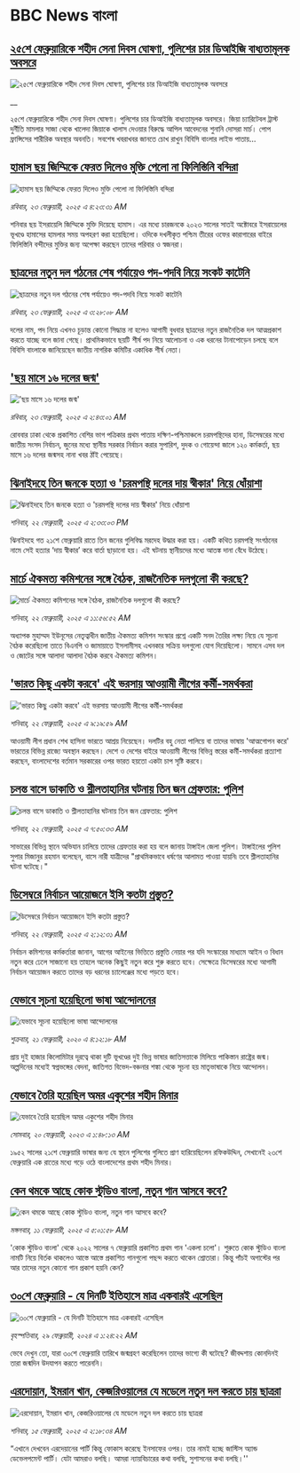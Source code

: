 # BBC News বাংলা## [২৫শে ফেব্রুয়ারিকে শহীদ সেনা দিবস ঘোষণা, পুলিশের চার ডিআইজি বাধ্যতামূলক অবসরে](https://www.bbc.co.uk/bengali/live/ceqjx85z44xt?at_campaign=githubrss)![২৫শে ফেব্রুয়ারিকে শহীদ সেনা দিবস ঘোষণা, পুলিশের চার ডিআইজি বাধ্যতামূলক অবসরে](https://ichef.bbci.co.uk/ace/standard/240/cpsprodpb/5c2e/live/4dca9740-f1d7-11ef-9e61-71ee71f26eb1.jpg)__২৫শে ফেব্রুয়ারিকে শহীদ সেনা দিবস ঘোষণা। পুলিশের চার ডিআইজি বাধ্যতামূলক অবসরে। জিয়া চ্যারিটেবল ট্রাস্ট দুর্নীতি মামলার সাজা থেকে খালেদা জিয়াকে খালাস দেওয়ার বিরুদ্ধে আপিল আবেদনের শুনানি দোসরা মার্চ। পোপ ফ্রান্সিসের শারীরিক অবস্থার অবনতি। সবশেষ খবরাখবর জানতে চোখ রাখুন বিবিসি বাংলার লাইভ পাতায়...## [হামাস ছয় জিম্মিকে ফেরত দিলেও মুক্তি পেলো না ফিলিস্তিনি বন্দিরা](https://www.bbc.com/bengali/articles/c5yrm388rlzo?at_campaign=githubrss)![হামাস ছয় জিম্মিকে ফেরত দিলেও মুক্তি পেলো না ফিলিস্তিনি বন্দিরা](https://ichef.bbci.co.uk/ace/standard/240/cpsprodpb/7fa2/live/d3973290-f194-11ef-9e61-71ee71f26eb1.jpg)_রবিবার, ২৩ ফেব্রুয়ারী, ২০২৫ এ ৪:২৩:৩১ AM_শনিবার ছয় ইসরায়েলি জিম্মিকে মুক্তি দিয়েছে হামাস। এর মধ্যে চারজনকে ২০২৩ সালের সাতই অক্টোবরে ইসরায়েলের ভূখণ্ডে হামাসের হামলার সময় অপহরণ করা হয়েছিলো।  ওদিকে দখলীকৃত পশ্চিম তীরের ওফের কারাগারের বাইরে ফিলিস্তিনি বন্দীদের মুক্তির জন্য অপেক্ষা করছেন তাদের পরিবার ও স্বজনরা।## [ছাত্রদের নতুন দল গঠনের শেষ পর্যায়েও পদ-পদবি নিয়ে সংকট কাটেনি](https://www.bbc.com/bengali/articles/c3e480vd81ko?at_campaign=githubrss)![ছাত্রদের নতুন দল গঠনের শেষ পর্যায়েও পদ-পদবি নিয়ে সংকট কাটেনি](https://ichef.bbci.co.uk/ace/standard/240/cpsprodpb/0073/live/e3755eb0-f137-11ef-89b6-7ffdd8007e57.jpg)_রবিবার, ২৩ ফেব্রুয়ারী, ২০২৫ এ ৩:২৮:০৮ AM_দলের নাম, পদ নিয়ে এখনও চূড়ান্ত কোনো সিদ্ধান্ত না হলেও আগামী বুধবার ছাত্রদের নতুন রাজনৈতিক দল আত্মপ্রকাশ করতে যাচ্ছে বলে জানা গেছে। প্রাথমিকভাবে ছয়টি শীর্ষ পদ নিয়ে আলোচনা ও এক ধরনের টানাপোড়েন চলছে বলে বিবিসি বাংলাকে জানিয়েছেন জাতীয় নাগরিক কমিটির একাধিক শীর্ষ নেতা।## ['ছয় মাসে ১৬ দলের জন্ম'](https://www.bbc.com/bengali/articles/ckg8dp7p7yxo?at_campaign=githubrss)!['ছয় মাসে ১৬ দলের জন্ম'](https://ichef.bbci.co.uk/ace/standard/240/cpsprodpb/0a09/live/61be26c0-f189-11ef-abff-759cf348bae8.jpg)_রবিবার, ২৩ ফেব্রুয়ারী, ২০২৫ এ ২:৪৩:০১ AM_রোববার ঢাকা থেকে প্রকাশিত বেশির ভাগ পত্রিকার প্রথম পাতায় দক্ষিণ-পশ্চিমাঞ্চলে চরমপন্থিদের হানা, ডিসেম্বরের মধ্যে জাতীয় সংসদ নির্বাচন, জুনের মধ্যে স্থানীয় সরকার নির্বাচন করার সুপারিশ, দুদক ও গোয়েন্দা জালে ১২০ কর্মকর্তা, ছয় মাসে ১৬ দলের জন্মসহ নানা খবর ঠাঁই পেয়েছে।## [ঝিনাইদহে তিন জনকে হত্যা ও 'চরমপন্থি দলের দায় স্বীকার' নিয়ে ধোঁয়াশা](https://www.bbc.com/bengali/articles/cddy0ej8gj6o?at_campaign=githubrss)![ঝিনাইদহে তিন জনকে হত্যা ও 'চরমপন্থি দলের দায় স্বীকার' নিয়ে ধোঁয়াশা](https://ichef.bbci.co.uk/ace/standard/240/cpsprodpb/553c/live/20061050-f10a-11ef-9e61-71ee71f26eb1.png)_শনিবার, ২২ ফেব্রুয়ারী, ২০২৫ এ ২:৩৩:০৩ PM_ঝিনাইদহে গত ২১শে ফেব্রুয়ারি রাতে তিন জনের গুলিবিদ্ধ মরদেহ উদ্ধার করা হয়। একটি কথিত চরমপন্থি সংগঠনের নামে সেই হত্যার ‘দায় স্বীকার’ করে বার্তা ছাড়ানো হয়। এই ঘটনায় স্থানীয়দের মধ্যে আতঙ্ক দানা বেঁধে উঠেছে।## [মার্চে ঐকমত্য কমিশনের সঙ্গে বৈঠক, রাজনৈতিক দলগুলো কী করছে?](https://www.bbc.com/bengali/articles/ckgdz6r1xqqo?at_campaign=githubrss)![মার্চে ঐকমত্য কমিশনের সঙ্গে বৈঠক, রাজনৈতিক দলগুলো কী করছে?](https://ichef.bbci.co.uk/ace/standard/240/cpsprodpb/64b0/live/78098360-f103-11ef-896e-d7e7fb1719a4.jpg)_শনিবার, ২২ ফেব্রুয়ারী, ২০২৫ এ ১১:৫৬:৫২ AM_অধ্যাপক মুহাম্মদ ইউনূসের নেতৃত্বাধীন জাতীয় ঐকমত্য কমিশন সংস্কার প্রশ্নে একটি সনদ তৈরির লক্ষ্য নিয়ে যে সূচনা বৈঠক করেছিলো তাতে বিএনপি ও জামায়াতে ইসলামীসহ এখনকার সক্রিয় দলগুলো যোগ দিয়েছিলো। সামনে এসব দল ও জোটের সঙ্গে আলাদা আলাদা বৈঠক করবে ঐকমত্য কমিশন।## ['ভারত কিছু একটা করবে' এই ভরসায় আওয়ামী লীগের কর্মী-সমর্থকরা](https://www.bbc.com/bengali/articles/c8rkdy5k1vro?at_campaign=githubrss)!['ভারত কিছু একটা করবে' এই ভরসায় আওয়ামী লীগের কর্মী-সমর্থকরা](https://ichef.bbci.co.uk/ace/standard/240/cpsprodpb/2bd6/live/b4a6a4b0-efaf-11ef-bd1b-d536627785f2.jpg)_শনিবার, ২২ ফেব্রুয়ারী, ২০২৫ এ ৯:১৯:৫৯ AM_আওয়ামী লীগ প্রধান শেখ হাসিনা ভারতে আশ্রয় নিয়েছেন। দলটির বহু নেতা পালিয়ে বা তাদের ভাষায় 'আত্মগোপন করে' ভারতের বিভিন্ন রাজ্যে অবস্থান করছেন। দেশে ও দেশের বাইরে আওয়ামী লীগের বিভিন্ন স্তরের কর্মী-সমর্থকরা প্রত্যাশা করছেন, বাংলাদেশের বর্তমান সরকারের ওপর ভারত হয়তো একটা চাপ সৃষ্টি করবে।## [চলন্ত বাসে ডাকাতি ও শ্লীলতাহানির ঘটনায় তিন জন গ্রেফতার: পুলিশ](https://www.bbc.com/bengali/articles/ckgnrxdn97no?at_campaign=githubrss)![চলন্ত বাসে ডাকাতি ও শ্লীলতাহানির ঘটনায় তিন জন গ্রেফতার: পুলিশ](https://ichef.bbci.co.uk/ace/standard/240/cpsprodpb/94a2/live/c1cd7e40-f0ed-11ef-896e-d7e7fb1719a4.jpg)_শনিবার, ২২ ফেব্রুয়ারী, ২০২৫ এ ৭:৫০:৩৩ AM_সাভারের বিভিন্ন স্থানে অভিযান চালিয়ে তাদের গ্রেফতার করা হয় বলে জানায় টাঙ্গাইল জেলা পুলিশ। টাঙ্গাইলের পুলিশ সুপার মিজানুর রহমান বলেছেন, বাসে নারী যাত্রীদের "প্রাথমিকভাবে ধর্ষণের আলামত পাওয়া যায়নি৷  তবে শ্লীলতাহানির ঘটনা ঘটেছে।"## [ডিসেম্বরে নির্বাচন আয়োজনে ইসি কতটা প্রস্তুত?](https://www.bbc.com/bengali/articles/c4gevy6l7e1o?at_campaign=githubrss)![ডিসেম্বরে নির্বাচন আয়োজনে ইসি কতটা প্রস্তুত?](https://ichef.bbci.co.uk/ace/standard/240/cpsprodpb/1a62/live/b9dc64b0-eed8-11ef-b7c5-c772dd3549de.jpg)_শনিবার, ২২ ফেব্রুয়ারী, ২০২৫ এ ২:১২:৩১ AM_নির্বাচন কমিশনের কর্মকর্তারা জানান, আগের আইনের ভিত্তিতে প্রস্তুতি নেয়ার পর যদি সংস্কারের মাধ্যমে আইন ও বিধান নতুন করে ঢেলে সাজানো হয় তাহলে অনেক কিছুই নতুন করে শুরু করতে হবে। সেক্ষেত্রে ডিসেম্বরের মধ্যে আগামী নির্বাচন আয়োজন করতে তাদের বড় ধরনের চ্যালেঞ্জের মধ্যে পড়তে হবে।## [যেভাবে সূচনা হয়েছিলো ভাষা আন্দোলনের](https://www.bbc.com/bengali/news-51550921?at_campaign=githubrss)![যেভাবে সূচনা হয়েছিলো ভাষা আন্দোলনের](https://ichef.bbci.co.uk/ace/standard/240/cpsprodpb/4BB8/production/_110948391_gettyimages-922436162.jpg)_শুক্রবার, ২১ ফেব্রুয়ারী, ২০২০ এ ৪:১২:১৮ AM_প্রায় দুই হাজার কিলোমিটার দূরত্বে থাকা দুটি ভূখণ্ডের দুই ভিন্ন ভাষার জাতিসত্তাকে মিলিয়ে পাকিস্তান রাষ্ট্রের জন্ম। অল্পদিনের মধ্যেই স্বপ্নভঙ্গের বেদনা, জাতিগত বিভেদ-বঞ্চনার শঙ্কা থেকে সূচনা হয় মাতৃভাষাকে নিয়ে আন্দোলন।## [যেভাবে তৈরি হয়েছিল অমর একুশের শহীদ মিনার](https://www.bbc.com/bengali/news-55642678?at_campaign=githubrss)![যেভাবে তৈরি হয়েছিল অমর একুশের শহীদ মিনার](https://ichef.bbci.co.uk/ace/standard/240/cpsprodpb/73B2/production/_128681692_gettyimages-170501556.jpg)_সোমবার, ২০ ফেব্রুয়ারী, ২০২৩ এ ১:৪৮:১৩ AM_১৯৫২ সালের ২১শে ফেব্রুয়ারি ভাষার জন্য যে স্থানে পুলিশের গুলিতে প্রাণ হারিয়েছিলেন রফিকউদ্দিন, সেখানেই ২৩শে ফেব্রুয়ারি এক রাতের মধ্যে গড়ে ওঠে বাংলাদেশের প্রথম শহীদ মিনার।## [কেন থমকে আছে কোক স্টুডিও বাংলা, নতুন গান আসবে কবে?](https://www.bbc.com/bengali/articles/c93q6en9dw3o?at_campaign=githubrss)![কেন থমকে আছে কোক স্টুডিও বাংলা, নতুন গান আসবে কবে?](https://ichef.bbci.co.uk/ace/standard/240/cpsprodpb/7e5d/live/1b55c080-e54a-11ef-ac06-c704ef511fd5.jpg)_মঙ্গলবার, ১১ ফেব্রুয়ারী, ২০২৫ এ ৫:০১:৫৮ AM_'কোক স্টুডিও বাংলা' থেকে ২০২২ সালের ৭ ফেব্রুয়ারি প্রকাশিত প্রথম গান 'একলা চলো'। শুরুতে কোক স্টুডিও বাংলা নামটি নিয়ে বির্তক থাকলেও আস্তে আস্তে প্রকাশিত গানগুলো পছন্দ করতে থাকেন শ্রোতারা। কিন্তু পাঁচই অগাস্টের পর আর তাদের নতুন কোনো গান প্রকাশ হয়নি কেন?## [৩০শে ফেব্রুয়ারি - যে দিনটি ইতিহাসে মাত্র একবারই এসেছিল](https://www.bbc.com/bengali/articles/cz4d70ql8pgo?at_campaign=githubrss)![৩০শে ফেব্রুয়ারি - যে দিনটি ইতিহাসে মাত্র একবারই এসেছিল](https://ichef.bbci.co.uk/ace/standard/240/cpsprodpb/3925/live/5c43f020-d62e-11ee-8f28-259790e80bba.jpg)_বৃহস্পতিবার, ২৯ ফেব্রুয়ারী, ২০২৪ এ ১:২৪:২২ AM_ভেবে দেখুন তো, যারা ৩০শে ফেব্রুয়ারি তারিখে জন্মগ্রহণ করেছিলেন তাদের ভাগ্যে কী ঘটেছে? জীবদ্দশায় কোনদিনই তারা জন্মদিন উদযাপন করতে পারেননি।## [এরদোয়ান, ইমরান খান, কেজরিওয়ালের যে মডেলে নতুন দল করতে চায় ছাত্ররা ](https://www.bbc.com/bengali/articles/c8xqz4l08vlo?at_campaign=githubrss)![এরদোয়ান, ইমরান খান, কেজরিওয়ালের যে মডেলে নতুন দল করতে চায় ছাত্ররা ](https://ichef.bbci.co.uk/ace/standard/240/cpsprodpb/10dc/live/f5609a90-ead4-11ef-bd1b-d536627785f2.jpg)_শনিবার, ১৫ ফেব্রুয়ারী, ২০২৫ এ ২:১৮:৩৪ AM_“এখানে দেখবেন এরদেয়ানের পার্টি কিন্তু ফোকাস করেছে ইনসাফের ওপর। তার নামই হচ্ছে জাস্টিস অ্যান্ড ডেভেলপমেন্ট পার্টি। যেটা আমরাও বলছি। আমরা ন্যায়বিচারের কথা বলছি, সুশাসনের কথা বলছি।''